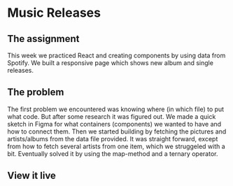# Music Releases

## The assignment
This week we practiced React and creating components by using data from Spotify. We built a responsive page which shows new album and single releases. 

## The problem

The first problem we encountered was knowing where (in which file) to put what code. But after some research it was figured out. We made a quick sketch in Figma for what containers (components) we wanted to have and how to connect them. Then we started building by fetching the pictures and artists/albums from the data file provided. It was straight forward, except from how to fetch several artists from one item, which we struggeled with a bit. Eventually solved it by using the map-method and a ternary operator. 

## View it live

